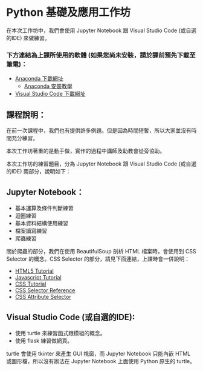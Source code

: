 # Python 基礎及應用工作坊

在本次工作坊中，我們會使用 Jupyter Notebook 跟 Visual Studio Code (或自選的IDE) 來做練習。

### 下方連結為上課所使用的軟體 (如果您尚未安裝，請於課前預先下載至筆電)：

* [Anaconda 下載網址](https://www.anaconda.com/download/)
  * [Anaconda 安裝教學](https://goo.gl/68rgcv)
* [Visual Studio Code 下載網址](https://code.visualstudio.com/)

## 課程說明：

在前一次課程中，我們也有提供許多例題。但是因為時間短暫，所以大家並沒有時間充分練習。

本次工作坊著重的是動手做，實作的過程中講師及助教會從旁協助。

本次工作坊的練習題目，分為 Jupyter Notebook 跟 Visual Studio Code (或自選的IDE) 兩部分，說明如下：

## Jupyter Notebook：

* 基本運算及條件判斷練習
* 迴圈練習
* 基本資料結構使用練習
* 檔案讀寫練習
* 爬蟲練習

關於爬蟲的部分，我們在使用 BeautifulSoup 剖析 HTML 檔案時，會使用到 CSS Selector 的概念。CSS Selector 的部分，請見下面連結，上課時會一併說明：

* [HTML5 Tutorial](https://www.w3schools.com/html/default.asp)
* [Javascript Tutorial](https://www.w3schools.com/js/default.asp)
* [CSS Tutorial](https://www.w3schools.com/css/default.asp)
* [CSS Selector Reference](https://www.w3schools.com/cssref/css_selectors.asp)
* [CSS Attribute Selector](https://www.w3schools.com/css/css_attribute_selectors.asp)

## Visual Studio Code (或自選的IDE):

* 使用 turtle 來練習函式跟模組的概念。
* 使用 flask 練習做網頁。

turtle 會使用 tkinter 來產生 GUI 視窗，而 Jupyter Notebook 只能內嵌 HTML 或圖形檔，所以沒有辦法在 Jupyter Notebook 上面使用 Python 原生的 turtle。